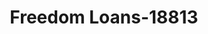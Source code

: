 ---
f_zip-code: 38852
f_state-code: MS
title: Freedom Loans-18813
f_phone: 662-423-3233
f_city-only: Iuka
f_address: 909 West Quitman Street Iuka
f_location-unique-id: '18813'
slug: freedom-loans-18813
updated-on: '2024-05-30T13:46:58.046Z'
created-on: '2024-05-30T13:36:59.803Z'
published-on: '2024-05-30T13:54:32.469Z'
f_city-state: cms/city/iuka-ms.md
f_company: cms/company/freedom-loans.md
f_state: cms/state/mississippi.md
layout: '[payday-loan].html'
tags: payday-loan
---